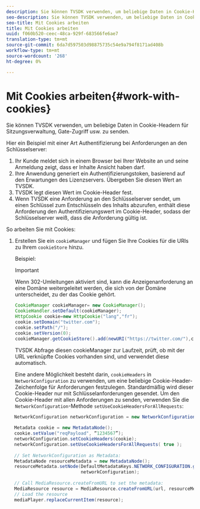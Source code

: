 ```yaml
---
description: Sie können TVSDK verwenden, um beliebige Daten in Cookie-Headern für Sitzungsverwaltung, Gate-Zugriff usw. zu senden.
seo-description: Sie können TVSDK verwenden, um beliebige Daten in Cookie-Headern für Sitzungsverwaltung, Gate-Zugriff usw. zu senden.
seo-title: Mit Cookies arbeiten
title: Mit Cookies arbeiten
uuid: f060b520-ceec-48ca-929f-683566fe6ae7
translation-type: tm+mt
source-git-commit: 6da7d597503d98875735c54e9a794f8171ad408b
workflow-type: tm+mt
source-wordcount: '268'
ht-degree: 0%

---
```



# Mit Cookies arbeiten{#work-with-cookies}

Sie können TVSDK verwenden, um beliebige Daten in Cookie-Headern für Sitzungsverwaltung, Gate-Zugriff usw. zu senden.

Hier ein Beispiel mit einer Art Authentifizierung bei Anforderungen an den Schlüsselserver:

1. Ihr Kunde meldet sich in einem Browser bei Ihrer Website an und seine Anmeldung zeigt, dass er Inhalte Ansicht haben darf.
1. Ihre Anwendung generiert ein Authentifizierungstoken, basierend auf den Erwartungen des Lizenzservers. Übergeben Sie diesen Wert an TVSDK.
1. TVSDK legt diesen Wert im Cookie-Header fest.
1. Wenn TVSDK eine Anforderung an den Schlüsselserver sendet, um einen Schlüssel zum Entschlüsseln des Inhalts abzurufen, enthält diese Anforderung den Authentifizierungswert im Cookie-Header, sodass der Schlüsselserver weiß, dass die Anforderung gültig ist.

So arbeiten Sie mit Cookies:

1. Erstellen Sie ein `cookieManager` und fügen Sie Ihre Cookies für die URIs zu Ihrem `cookieStore` hinzu.

   Beispiel:

   >[!IMPORTANT]
   >
   >Wenn 302-Umleitungen aktiviert sind, kann die Anzeigenanforderung an eine Domäne weitergeleitet werden, die sich von der Domäne unterscheidet, zu der das Cookie gehört.

   ```java
   CookieManager cookieManager= new CookieManager(); 
   CookieHandler.setDefault(cookieManager);  
   HttpCookie cookie=new HttpCookie("lang","fr"); 
   cookie.setDomain("twitter.com");  
   cookie.setPath("/"); 
   cookie.setVersion(0); 
   cookieManager.getCookieStore().add(newURI("https://twitter.com/"),cookie);
   ```

   TVSDK Abfrage diesen cookieManager zur Laufzeit, prüft, ob mit der URL verknüpfte Cookies vorhanden sind, und verwendet diese automatisch.

   Eine andere Möglichkeit besteht darin, `cookieHeaders` in `NetworkConfiguration` zu verwenden, um eine beliebige Cookie-Header-Zeichenfolge für Anforderungen festzulegen. Standardmäßig wird dieser Cookie-Header nur mit Schlüsselanforderungen gesendet. Um den Cookie-Header mit allen Anforderungen zu senden, verwenden Sie die `NetworkConfiguration`-Methode `setUseCookieHeadersForAllRequests`:

```java
   NetworkConfiguration networkConfiguration = new NetworkConfiguration(); 
    
   Metadata cookie = new MetadataNode(); 
   cookie.setValue("reqPayload", “1234567”); 
   networkConfiguration.setCookieHeaders(cookie); 
   networkConfiguration.setUseCookieHeadersForAllRequests( true ); 
    
   // Set NetworkConfiguration as Metadata:                                                                   
   MetadataNode resourceMetadata = new MetadataNode(); 
   resourceMetadata.setNode(DefaultMetadataKeys.NETWORK_CONFIGURATION.getValue(),  
                            networkConfiguration); 
    
   // Call MediaResource.createFromURL to set the metadata: 
   MediaResource resource = MediaResource.createFromURL(url, resourceMetadata); 
   // Load the resource 
   mediaPlayer.replaceCurrentItem(resource);
```
